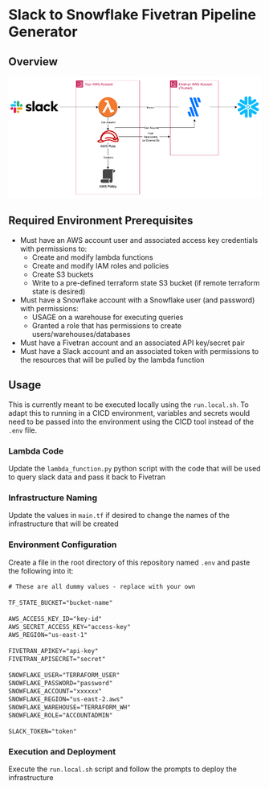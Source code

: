 # Slack to Snowflake Fivetran Pipeline Generator

## Overview

![System architecture diagram](./architecture.png)

## Required Environment Prerequisites

- Must have an AWS account user and associated access key credentials with permissions to:
    - Create and modify lambda functions
    - Create and modify IAM roles and policies
    - Create S3 buckets
    - Write to a pre-defined terraform state S3 bucket (if remote terraform state is desired)
- Must have a Snowflake account with a Snowflake user (and password) with permissions:
    - USAGE on a warehouse for executing queries
    - Granted a role that has permissions to create users/warehouses/databases
- Must have a Fivetran account and an associated API key/secret pair
- Must have a Slack account and an associated token with permissions to the resources that will be pulled by the lambda function

## Usage

This is currently meant to be executed locally using the `run.local.sh`.  To adapt this to running in a CICD environment, variables and secrets would need to be passed into the environment using the CICD tool instead of the `.env` file. 

### Lambda Code
Update the `lambda_function.py` python script with the code that will be used to query slack data and pass it back to Fivetran

### Infrastructure Naming
Update the values in `main.tf` if desired to change the names of the infrastructure that will be created

### Environment Configuration
Create a file in the root directory of this repository named `.env` and paste the following into it:

```
# These are all dummy values - replace with your own

TF_STATE_BUCKET="bucket-name"

AWS_ACCESS_KEY_ID="key-id"
AWS_SECRET_ACCESS_KEY="access-key"
AWS_REGION="us-east-1"

FIVETRAN_APIKEY="api-key"
FIVETRAN_APISECRET="secret"

SNOWFLAKE_USER="TERRAFORM_USER"
SNOWFLAKE_PASSWORD="password"
SNOWFLAKE_ACCOUNT="xxxxxx"
SNOWFLAKE_REGION="us-east-2.aws"
SNOWFLAKE_WAREHOUSE="TERRAFORM_WH"
SNOWFLAKE_ROLE="ACCOUNTADMIN"

SLACK_TOKEN="token"
```

### Execution and Deployment
Execute the `run.local.sh` script and follow the prompts to deploy the infrastructure
